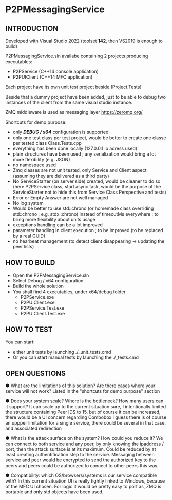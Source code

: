 # P2PMessagingService

## INTRODUCTION

Developed with Visual Studio 2022 (toolset **142**, then VS2019 is enough to build)

P2PMessagingService.sln availabe containing 2 projects producing executables:
* P2PService (C++14 console application)
* P2PUIClient (C++14 MFC application)

Each project have its own unit test project beside (Project.Tests)

Beside that a dummy project have been added, just to be able to debug two instances of the client from the same visual studio instance.

ZMQ middleware is used as messaging layer 
https://zeromq.org/

Shortcuts for demo purpose:
* only ***DEBUG / x64*** configuration is supported
* only one test class per test project, would be better to create one classe per tested class Class.Tests.cpp
* everything has been done locally (127.0.0.1 ip adress used)
* plain structures have been used ; any serialization would bring a lot more flexibility (e.g. JSON)
* no namespace used
* Zmq classes are not unit tested, only Service and Client aspect (assuming they are delivered as a third party)
* No ServiceStarter (on server side) created, would be cleaner to do so (here P2PService class, start async task, would be the purpose of the ServiceStarter not to hide this from Service Class Perspective and tests)
* Error or Empty Answer are not well managed
* No log system
* Would be better to use std::chrono (or homemade class overriding std::chrono ; e.g. stdx::chrono) instead of timeoutMs everywhere ; to bring more flexibility about units usage
* exceptions handling can be a lot improved
* parameter handling in client execution ; to be improved (to be replaced by a real GUID)
* no hearbeat management (to detect client disappearing -> updating the peer lists)

## HOW TO BUILD

* Open the P2PMessagingService.sln
* Select Debug / x64 configuration
* Build the whole solution
* You shall find 4 executables, under x64/debug folder
	* P2PService.exe
	* P2PUIClient.exe
	* P2PService.Test.exe
	* P2PUIClient.Test.exe


## HOW TO TEST

You can start:
* either unit tests by launching ./_unit_tests.cmd
* Or you can start manual tests by launching the ./_tests.cmd


## OPEN QUESTIONS

● What are the limitations of this solution? Are there cases where your service will not work?
	Listed in the "shortcuts for demo purpose" section
	
● Does your system scale? Where is the bottleneck? How many users can it support?
	It can scale up to the current situation sure, I intentionally limited the structure containing Peer IDS to 15, but of course it can be increased, there would be a UI concern regarding Combobox
	I guess there is of course an uppper limitation for a single service, there could be several in that case, and associated redirection

● What is the attack surface on the system? How could you reduce it?
	We can connect to both service and any peer, by only knowing the ipaddress / port, then the attack surface is at its maximum. 
	Could be reduced by at least creating authentification step to the service. Messaging between service and peer would be encrypted to send the authorized key to the peers and peers could be authorized to connect to other peers this way.
	
● Compatibility: which OS/browsers/systems is our service compatible with?
	In this current situation UI is really tightly linked to Windows, because of the MFC UI chosen.
	For logic it would be pretty easy to port as, ZMQ is portable and only std objects have been used.
